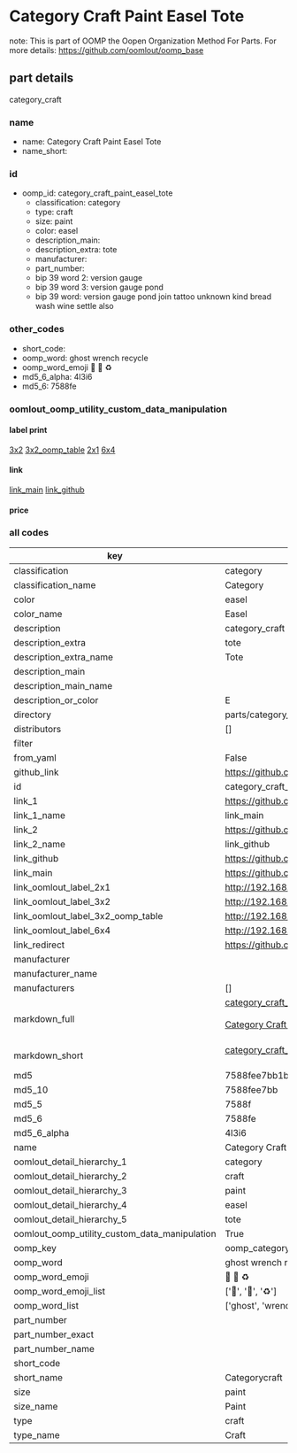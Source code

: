# Category Craft Paint Easel Tote  

note: This is part of OOMP the Oopen Organization Method For Parts. For more details: https://github.com/oomlout/oomp_base

##  part details
  



category_craft



### name
* name: Category Craft Paint Easel Tote
* name_short: 
### id
* oomp_id: category_craft_paint_easel_tote
  * classification: category
  * type: craft
  * size: paint
  * color: easel
  * description_main: 
  * description_extra: tote
  * manufacturer: 
  * part_number: 
  * bip 39 word 2: version gauge
  * bip 39 word 3: version gauge pond
  * bip 39 word: version gauge pond join tattoo unknown kind bread wash wine settle also

### other_codes
* short_code: 
* oomp_word: ghost wrench recycle
* oomp_word_emoji :ghost: :wrench: :recycle:
* md5_6_alpha: 4l3i6
* md5_6: 7588fe






### oomlout_oomp_utility_custom_data_manipulation
#### label print
[3x2](http://192.168.1.245:1112/?label=oomp%204l3i6)
[3x2_oomp_table](http://192.168.1.108:1112/?label=oomp%204l3i6)
[2x1](http://192.168.1.242:1112/?label=oomp%204l3i6)
[6x4](http://192.168.1.55:1112/?label=oomp%204l3i6)    

#### link

[link_main](https://github.com/oomlout/oomlout_oomp_version_1_messy/tree/main/parts/category_craft_paint_easel_tote) [link_github](https://github.com/oomlout/oomlout_oomp_version_1_messy/tree/main/parts/category_craft_paint_easel_tote)                             

#### price







### all codes 
| key | value |  
| --- | --- |  
| classification | category |  
| classification_name | Category |  
| color | easel |  
| color_name | Easel |  
| description | category_craft |  
| description_extra | tote |  
| description_extra_name | Tote |  
| description_main |  |  
| description_main_name |  |  
| description_or_color | E  |  
| directory | parts/category_craft_paint_easel_tote |  
| distributors | [] |  
| filter |  |  
| from_yaml | False |  
| github_link | https://github.com/oomlout/oomlout_oomp_part_src/tree/main/parts/category_craft_paint_easel_tote |  
| id | category_craft_paint_easel_tote |  
| link_1 | https://github.com/oomlout/oomlout_oomp_version_1_messy/tree/main/parts/category_craft_paint_easel_tote |  
| link_1_name | link_main |  
| link_2 | https://github.com/oomlout/oomlout_oomp_version_1_messy/tree/main/parts/category_craft_paint_easel_tote |  
| link_2_name | link_github |  
| link_github | https://github.com/oomlout/oomlout_oomp_version_1_messy/tree/main/parts/category_craft_paint_easel_tote |  
| link_main | https://github.com/oomlout/oomlout_oomp_version_1_messy/tree/main/parts/category_craft_paint_easel_tote |  
| link_oomlout_label_2x1 | http://192.168.1.242:1112/?label=oomp%204l3i6 |  
| link_oomlout_label_3x2 | http://192.168.1.245:1112/?label=oomp%204l3i6 |  
| link_oomlout_label_3x2_oomp_table | http://192.168.1.108:1112/?label=oomp%204l3i6 |  
| link_oomlout_label_6x4 | http://192.168.1.55:1112/?label=oomp%204l3i6 |  
| link_redirect | https://github.com/oomlout/oomlout_oomp_version_1_messy/tree/main/parts/category_craft_paint_easel_tote |  
| manufacturer |  |  
| manufacturer_name |  |  
| manufacturers | [] |  
| markdown_full | [category_craft_paint_easel_tote](none)<br>[](none)<br>[Category Craft Paint Easel Tote](none)<br><br> |  
| markdown_short | [category_craft_paint_easel_tote](none)<br><br> |  
| md5 | 7588fee7bb1b6f53b7ef27834f982796 |  
| md5_10 | 7588fee7bb |  
| md5_5 | 7588f |  
| md5_6 | 7588fe |  
| md5_6_alpha | 4l3i6 |  
| name | Category Craft Paint Easel Tote |  
| oomlout_detail_hierarchy_1 | category |  
| oomlout_detail_hierarchy_2 | craft |  
| oomlout_detail_hierarchy_3 | paint |  
| oomlout_detail_hierarchy_4 | easel |  
| oomlout_detail_hierarchy_5 | tote |  
| oomlout_oomp_utility_custom_data_manipulation | True |  
| oomp_key | oomp_category_craft_paint_easel_tote |  
| oomp_word | ghost wrench recycle |  
| oomp_word_emoji | :ghost: :wrench: :recycle: |  
| oomp_word_emoji_list | [':ghost:', ':wrench:', ':recycle:'] |  
| oomp_word_list | ['ghost', 'wrench', 'recycle'] |  
| part_number |  |  
| part_number_exact |  |  
| part_number_name |  |  
| short_code |  |  
| short_name | Categorycraft |  
| size | paint |  
| size_name | Paint |  
| type | craft |  
| type_name | Craft |  
